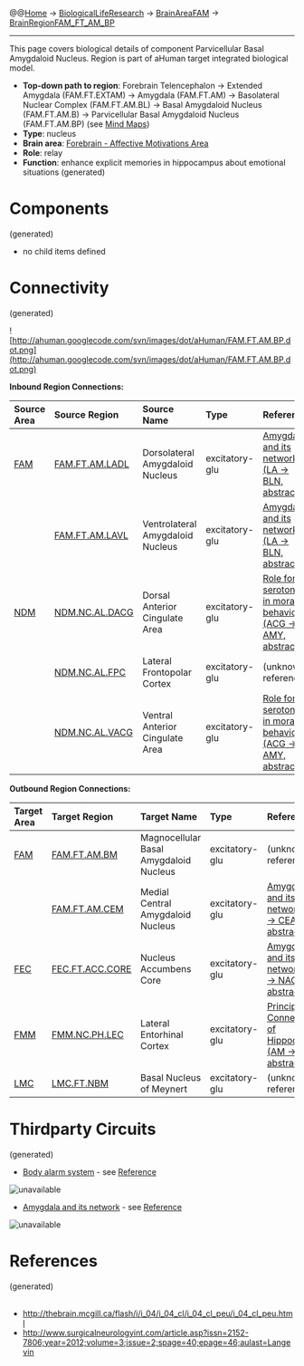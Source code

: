 @@[Home](Home.md) -> [BiologicalLifeResearch](BiologicalLifeResearch.md) -> [BrainAreaFAM](BrainAreaFAM.md) -> [BrainRegionFAM\_FT\_AM\_BP](BrainRegionFAM_FT_AM_BP.md)

---


This page covers biological details of component Parvicellular Basal Amygdaloid Nucleus.
Region is part of aHuman target integrated biological model.

  * **Top-down path to region**: Forebrain Telencephalon -> Extended Amygdala (FAM.FT.EXTAM) -> Amygdala (FAM.FT.AM) -> Basolateral Nuclear Complex (FAM.FT.AM.BL) -> Basal Amygdaloid Nucleus (FAM.FT.AM.B) -> Parvicellular Basal Amygdaloid Nucleus (FAM.FT.AM.BP) (see [Mind Maps](OverallMindMaps.md))
  * **Type**: nucleus
  * **Brain area**: [Forebrain - Affective Motivations Area](BrainAreaFAM.md)
  * **Role**: relay
  * **Function**: enhance explicit memories in hippocampus about emotional situations
(generated)
# Components #
(generated)


  * no child items defined

# Connectivity #
(generated)


![http://ahuman.googlecode.com/svn/images/dot/aHuman/FAM.FT.AM.BP.dot.png](http://ahuman.googlecode.com/svn/images/dot/aHuman/FAM.FT.AM.BP.dot.png)

**Inbound Region Connections:**

| **Source Area** | **Source Region** | **Source Name** | **Type** | **Reference** |
|:----------------|:------------------|:----------------|:---------|:--------------|
| [FAM](BrainAreaFAM.md) | [FAM.FT.AM.LADL](BrainRegionFAM_FT_AM_LADL.md) | Dorsolateral Amygdaloid Nucleus | excitatory-glu | [Amygdala and its network (LA -> BLN, abstract)](http://www.surgicalneurologyint.com/article.asp?issn=2152-7806;year=2012;volume=3;issue=2;spage=40;epage=46;aulast=Langevin) |
|                 | [FAM.FT.AM.LAVL](BrainRegionFAM_FT_AM_LAVL.md) | Ventrolateral Amygdaloid Nucleus | excitatory-glu | [Amygdala and its network (LA -> BLN, abstract)](http://www.surgicalneurologyint.com/article.asp?issn=2152-7806;year=2012;volume=3;issue=2;spage=40;epage=46;aulast=Langevin) |
| [NDM](BrainAreaNDM.md) | [NDM.NC.AL.DACG](BrainRegionNDM_NC_AL_DACG.md) | Dorsal Anterior Cingulate Area | excitatory-glu | [Role for serotonin in moral behavior (ACG -> AMY, abstract)](http://www.pnas.org/content/107/40/17071/F1.expansion.html) |
|                 | [NDM.NC.AL.FPC](BrainRegionNDM_NC_AL_FPC.md) | Lateral Frontopolar Cortex | excitatory-glu | (unknown reference) |
|                 | [NDM.NC.AL.VACG](BrainRegionNDM_NC_AL_VACG.md) | Ventral Anterior Cingulate Area | excitatory-glu | [Role for serotonin in moral behavior (ACG -> AMY, abstract)](http://www.pnas.org/content/107/40/17071/F1.expansion.html) |

**Outbound Region Connections:**

| **Target Area** | **Target Region** | **Target Name** | **Type** | **Reference** |
|:----------------|:------------------|:----------------|:---------|:--------------|
| [FAM](BrainAreaFAM.md) | [FAM.FT.AM.BM](BrainRegionFAM_FT_AM_BM.md) | Magnocellular Basal Amygdaloid Nucleus | excitatory-glu | (unknown reference) |
|                 | [FAM.FT.AM.CEM](BrainRegionFAM_FT_AM_CEM.md) | Medial Central Amygdaloid Nucleus | excitatory-glu | [Amygdala and its network (BLN -> CEA, abstract)](http://www.surgicalneurologyint.com/article.asp?issn=2152-7806;year=2012;volume=3;issue=2;spage=40;epage=46;aulast=Langevin) |
| [FEC](BrainAreaFEC.md) | [FEC.FT.ACC.CORE](BrainRegionFEC_FT_ACC_CORE.md) | Nucleus Accumbens Core | excitatory-glu | [Amygdala and its network (BLN -> NACC, abstract)](http://www.surgicalneurologyint.com/article.asp?issn=2152-7806;year=2012;volume=3;issue=2;spage=40;epage=46;aulast=Langevin) |
| [FMM](BrainAreaFMM.md) | [FMM.NC.PH.LEC](BrainRegionFMM_NC_PH_LEC.md) | Lateral Entorhinal Cortex | excitatory-glu | [Principal Connections of Hippocampus (AM -> EC, abstract)](http://highered.mcgraw-hill.com/sites/dl/free/0071402357/156721/figure350_1.html) |
| [LMC](BrainAreaLMC.md) | [LMC.FT.NBM](BrainRegionLMC_FT_NBM.md) | Basal Nucleus of Meynert | excitatory-glu | (unknown reference) |

# Thirdparty Circuits #
(generated)

  * [Body alarm system](http://thebrain.mcgill.ca/flash/i/i_04/i_04_cl/i_04_cl_peu/i_04_cl_peu_1a.jpg) - see [Reference](http://thebrain.mcgill.ca/flash/i/i_04/i_04_cl/i_04_cl_peu/i_04_cl_peu.html)

<img src='http://thebrain.mcgill.ca/flash/i/i_04/i_04_cl/i_04_cl_peu/i_04_cl_peu_1a.jpg' alt='unavailable'>

<ul><li><a href='http://www.surgicalneurologyint.com/articles/2012/3/2/images/SurgNeurolInt_2012_3_2_40_91609_u1.jpg'>Amygdala and its network</a> - see <a href='http://www.surgicalneurologyint.com/article.asp?issn=2152-7806;year=2012;volume=3;issue=2;spage=40;epage=46;aulast=Langevin'>Reference</a></li></ul>

<img src='http://www.surgicalneurologyint.com/articles/2012/3/2/images/SurgNeurolInt_2012_3_2_40_91609_u1.jpg' alt='unavailable'>


<h1>References</h1>
(generated)<br>
<br>
<ul><li><a href='http://thebrain.mcgill.ca/flash/i/i_04/i_04_cl/i_04_cl_peu/i_04_cl_peu.html'>http://thebrain.mcgill.ca/flash/i/i_04/i_04_cl/i_04_cl_peu/i_04_cl_peu.html</a>
</li><li><a href='http://www.surgicalneurologyint.com/article.asp?issn=2152-7806;year=2012;volume=3;issue=2;spage=40;epage=46;aulast=Langevin'>http://www.surgicalneurologyint.com/article.asp?issn=2152-7806;year=2012;volume=3;issue=2;spage=40;epage=46;aulast=Langevin</a></li></ul>

